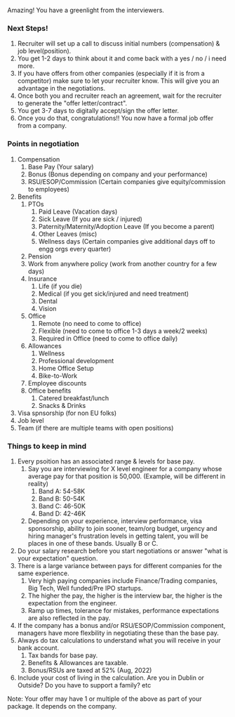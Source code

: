 Amazing! You have a greenlight from the interviewers.

### Next Steps!

1. Recruiter will set up a call to discuss initial numbers (compensation) & job level(position).
2. You get 1-2 days to think about it and come back with a yes / no / i need more.
3. If you have offers from other companies (especially if it is from a competitor) make sure to let your recruiter know.  This will give you an advantage in the negotiations.
4. Once both you and recruiter reach an agreement, wait for the recruiter to generate the "offer letter/contract".
5. You get 3-7 days to digitally accept/sign the offer letter.
6. Once you do that, congratulations!! You now have a formal job offer from a company.


### Points in negotiation

1. Compensation
    1. Base Pay (Your salary)
    2. Bonus (Bonus depending on company and your performance)
    3. RSU/ESOP/Commission (Certain companies give equity/commission to employees)
2. Benefits
    1. PTOs
        1. Paid Leave (Vacation days)
        2. Sick Leave (If you are sick / injured)
        3. Paternity/Maternity/Adoption Leave (If you become a parent)
        4. Other Leaves (misc)
        5. Wellness days (Certain companies give additional days off to engg orgs every quarter)
    2. Pension
    3. Work from anywhere policy (work from another country for a few days)
    4. Insurance
        1. Life (if you die)
        2. Medical (if you get sick/injured and need treatment)
        3. Dental
        4. Vision
    5. Office
        1. Remote (no need to come to office)
        2. Flexible (need to come to office 1-3 days a week/2 weeks)
        3. Required in Office (need to come to office daily)
    6. Allowances
        1. Wellness
        2. Professional development
        3. Home Office Setup
        4. Bike-to-Work
    7. Employee discounts
    8. Office benefits
        1. Catered breakfast/lunch
        2. Snacks & Drinks
3. Visa spnsorship (for non EU folks)
4. Job level
5. Team (if there are multiple teams with open positions)



### Things to keep in mind

1. Every psoition has an associated range & levels for base pay.
    1. Say you are interviewing for X level engineer for a company whose average pay for that position is 50,000. (Example, will be different in reality)
        1. Band A: 54-58K
        2. Band B: 50-54K
        3. Band C: 46-50K
        4. Band D: 42-46K 
    2. Depending on your experience, interview performance, visa sponsorship, ability to join sooner, team/org budget, urgency and hiring manager's frustration levels in getting talent, you will be places in one of these bands. Usually B or C.
2. Do your salary research before you start negotiations or answer "what is your expectation" question.
3. There is a large variance between pays for different companies for the same experience.
    1. Very high paying companies include Finance/Trading companies, Big Tech, Well funded/Pre IPO startups.
    2. The higher the pay, the higher is the interview bar, the higher is the expectation from the engineer.
    3. Ramp up times, tolerance for mistakes, performance expectations are also reflected in the pay.
4. If the company has a bonus and/or RSU/ESOP/Commission component, managers have more flexbility in negotiating these than the base pay.
5. Always do tax calculations to understand what you will receive in your bank account.
    1. Tax bands for base pay.
    2. Benefits & Allowances are taxable.
    3. Bonus/RSUs are taxed at 52% (Aug, 2022) 
6. Include your cost of living in the calculation. Are you in Dublin or Outside? Do you have to support a family? etc



Note: Your offer may have 1 or multiple of the above as part of your package. It depends on the company.